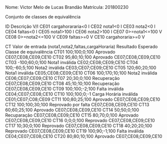 Nome: Victor Melo de Lucas Brandão
Matrícula: 201800230

Conjunto de classes de equivalência

ID	Descrição	V/I
CE01	cargahorararia<0	I
CE02	nota1<0	I
CE03	nota2<0	I
CE04	faltas<0	I
CE05	nota1>100	I
CE06	nota2>100	I
CE07	0>=nota1<=100	V
CE08	0>=nota2<=100	V
CE09	faltas>=0	V
CE10	cargahoraria>=0	V

CT	Valor de entrada (nota1,nota2,faltas,cargaHoraria)	Resultado Esperado	Classe de equivalência
CT01	100;100;0;100	Aprovado	CE07,CE08,CE09,CE10
CT02	95;80;10;100	Aprovado	CE07,CE08,CE09,CE10
CT03	-100;60;0;100	Nota1 inválida	CE02;CE08;CE09;CE10
CT04	100;-60;5;100	Nota2 inválida	CE03;CE07;CE09;CE10
CT05	120;60;20;100	Nota1 inválida	CE05;CE08;CE09;CE10
CT06	100;170;10;100	Nota2 inválida	CE06;CE07;CE09;CE10
CT07	20;30;0;100	Recuperação	CE07,CE08,CE09,CE10
CT08	45;10;10;100	Recuperação	CE07,CE08,CE09,CE10
CT09	100;100;-2;100	Falta inválida	CE04;CE07;CE08;CE10
CT10	100;100;0;-1	Carga Horária inválida	CE01;CE07;C08;CE09
CT11	100;80;25;100	Aprovado	CE07,CE08,CE09,CE10
CT12	100;100;30;100	Reprovado por falta	CE07,CE08,CE09,CE10
CT13	60;60;25;100	Aprovado	CE07,CE08,CE09,CE10
CT14	50;50;0;100	Recuparação	CE07,CE08,CE09,CE10
CT15	80;70;0;100	Aprovado	CE07,CE08,CE09,CE10
CT16	0;0;0;100	Reprovado	CE07,CE08,CE09,CE10
CT17	10;30;0;100	Reprovado	CE07,CE08,CE09,CE10
CT18	40;20;20;100	Reprovado	CE07,CE08,CE09,CE10
CT19	100;90;-1;100	Falta inválida	CE04;CE07;CE08;CE10
CT20	80;80;10;100	Aprovado	CE07,CE08,CE09,CE10
